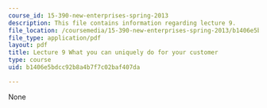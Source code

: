 ```yaml
---
course_id: 15-390-new-enterprises-spring-2013
description: This file contains information regarding lecture 9.
file_location: /coursemedia/15-390-new-enterprises-spring-2013/b1406e5bdcc92b8a4b7f7c02baf407da_MIT15_390S13_lec09.pdf
file_type: application/pdf
layout: pdf
title: Lecture 9 What you can uniquely do for your customer
type: course
uid: b1406e5bdcc92b8a4b7f7c02baf407da

---
```

None